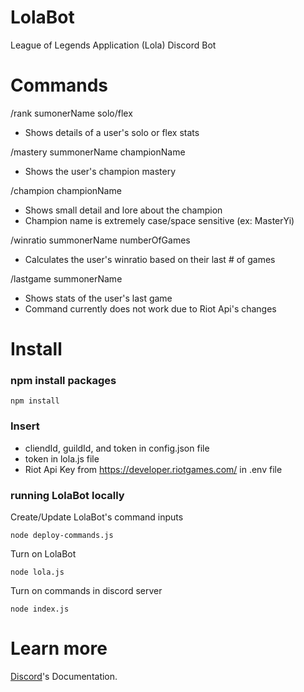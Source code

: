 # LolaBot
 League of Legends Application (Lola) Discord Bot

# Commands
 /rank sumonerName solo/flex
  - Shows details of a user's solo or flex stats
  
 /mastery summonerName championName
  - Shows the user's champion mastery
  
 /champion championName
  - Shows small detail and lore about the champion
  - Champion name is extremely case/space sensitive (ex: MasterYi)
  
 /winratio summonerName numberOfGames
  - Calculates the user's winratio based on their last # of games
  
 /lastgame summonerName
  - Shows stats of the user's last game
  - Command currently does not work due to Riot Api's changes
  
  
# Install
### npm install packages
```
npm install
```
### Insert
 - cliendId, guildId, and token in config.json file
 - token in lola.js file
 - Riot Api Key from https://developer.riotgames.com/ in .env file

### running LolaBot locally

Create/Update LolaBot's command inputs
```
node deploy-commands.js
```

Turn on LolaBot
```
node lola.js
```

Turn on commands in discord server
```
node index.js
```

# Learn more
[Discord](https://discord.com/developers/docs/intro)'s Documentation.
